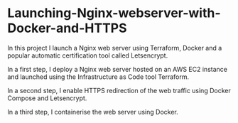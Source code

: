 # Launching-Nginx-webserver-with-Docker-and-HTTPS

In this project I launch a Nginx web server using Terraform, Docker and a popular automatic certification tool called Letsencrypt.

In a first step, I deploy a Nginx web server hosted on an AWS EC2 instance and launched using the Infrastructure as Code tool Terraform.

In a second step, I enable HTTPS redirection of the web traffic using Docker Compose and Letsencrypt.

In a third step, I containerise the web server using Docker.


